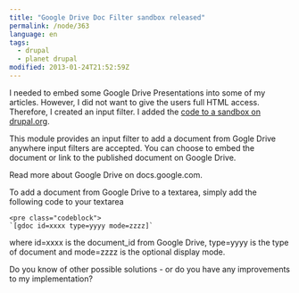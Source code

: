 ```yaml
---
title: "Google Drive Doc Filter sandbox released"
permalink: /node/363
language: en
tags:
  - drupal
  - planet drupal
modified: 2013-01-24T21:52:59Z
---
```


I needed to embed some Google Drive Presentations into some of my articles. However, I did not want to give the users full HTML access. Therefore, I created an input filter. I added the [code to a sandbox on drupal.org](https://drupal.org/sandbox/lsolesen/1897984).

This module provides an input filter to add a document from Gogle Drive anywhere input filters are accepted. You can choose to embed the document or link to the published document on Google Drive.

Read more about Google Drive on docs.google.com.

To add a document from Google Drive to a textarea, simply add the following code to your textarea

```
<pre class="codeblock">
`[gdoc id=xxxx type=yyyy mode=zzzz]`
```
where id=xxxx is the document\_id from Google Drive, type=yyyy is the type of document and mode=zzzz is the optional display mode.

Do you know of other possible solutions - or do you have any improvements to my implementation?
